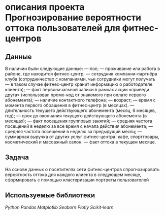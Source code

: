 # описания проекта Прогнозирование вероятности оттока пользователей для фитнес-центров


## Данные

В наличии были следующие данные:
— пол;
— проживание или работа в районе, где находится фитнес-центр;
— сотрудник компании-партнёра клуба (сотрудничество с компаниями, чьи сотрудники могут получать — в таком случае фитнес-центр хранит информацию о работодателе клиента);
— факт первоначальной записи в рамках акции «приведи друга» (использовал промо-код от знакомого при оплате первого абонемента);
— наличие контактного телефона;
— возраст;
— время с момента первого обращения в фитнес-центр (в месяцах).
— длительность текущего действующего абонемента (месяц, 6 месяцев, год);
— срок до окончания текущего действующего абонемента (в месяцах);
— факт посещения групповых занятий;
— средняя частота посещений в неделю за все время с начала действия абонемента;
— средняя частота посещений в неделю за предыдущий месяц;
— суммарная выручка от других услуг фитнес-центра: кафе, спорттовары, косметический и массажный салон.
— факт оттока в текущем месяце.




## Задача

На основе данных о посетителях сети фитнес-центров спрогнозировать вероятность оттока для каждого клиента в следующем месяце, сформировать с помощью кластеризации портреты пользователей

## Используемые библиотеки
*Python* *Pandas* *Matplotlib* *Seaborn* *Plotly* *Scikit-learn*
